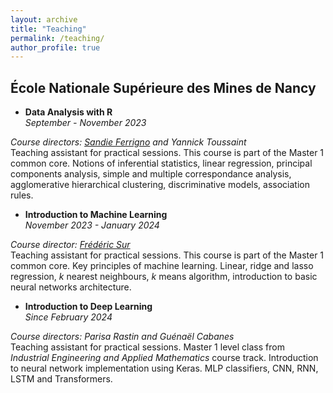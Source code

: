 ```yaml
---
layout: archive
title: "Teaching"
permalink: /teaching/
author_profile: true
---
```


<!-- <img src="../images/Logo_Mines_Nancy.png" width="40" height="25"/>   -->

## École Nationale Supérieure des Mines de Nancy


- **Data Analysis with R**  
_September - November 2023_  

_Course directors: [Sandie Ferrigno](https://iecl.univ-lorraine.fr/membre-iecl/ferrigno-sandie-2/) and Yannick Toussaint_  
Teaching assistant for practical sessions. This course is part of the Master 1 common core. Notions of inferential statistics, linear regression, principal components analysis, simple and multiple correspondance analysis, agglomerative hierarchical clustering, discriminative models, association rules.


- **Introduction to Machine Learning**   
_November 2023 - January 2024_  

_Course director: [Frédéric Sur](https://members.loria.fr/FSur/index.html)_  
Teaching assistant for practical sessions. This course is part of the Master 1 common core. Key principles of machine learning. Linear, ridge and lasso regression, $k$ nearest neighbours, $k$ means algorithm, introduction to basic neural networks architecture. 

- **Introduction to Deep Learning**   
_Since February 2024_  

_Course directors: Parisa Rastin and Guénaël Cabanes_  
Teaching assistant for practical sessions. Master 1 level class from _Industrial Engineering and Applied Mathematics_ course track. Introduction to neural network implementation using Keras. MLP classifiers, CNN, RNN, LSTM and Transformers.


<!-- _March - May 2024_   -->